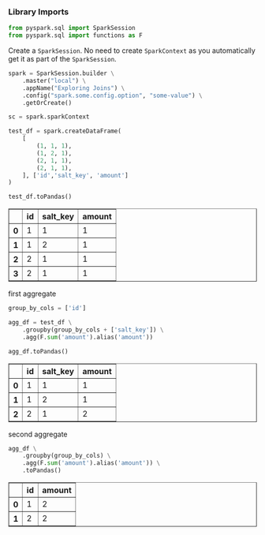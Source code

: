 
### Library Imports


```python
from pyspark.sql import SparkSession
from pyspark.sql import functions as F
```

Create a `SparkSession`. No need to create `SparkContext` as you automatically get it as part of the `SparkSession`.


```python
spark = SparkSession.builder \
    .master("local") \
    .appName("Exploring Joins") \
    .config("spark.some.config.option", "some-value") \
    .getOrCreate()

sc = spark.sparkContext
```


```python
test_df = spark.createDataFrame(
    [
        (1, 1, 1),
        (1, 2, 1),
        (2, 1, 1),
        (2, 1, 1),
    ], ['id','salt_key', 'amount']
)

test_df.toPandas()
```




<div>
<table border="1" class="dataframe">
  <thead>
    <tr style="text-align: right;">
      <th></th>
      <th>id</th>
      <th>salt_key</th>
      <th>amount</th>
    </tr>
  </thead>
  <tbody>
    <tr>
      <th>0</th>
      <td>1</td>
      <td>1</td>
      <td>1</td>
    </tr>
    <tr>
      <th>1</th>
      <td>1</td>
      <td>2</td>
      <td>1</td>
    </tr>
    <tr>
      <th>2</th>
      <td>2</td>
      <td>1</td>
      <td>1</td>
    </tr>
    <tr>
      <th>3</th>
      <td>2</td>
      <td>1</td>
      <td>1</td>
    </tr>
  </tbody>
</table>
</div>



first aggregate


```python
group_by_cols = ['id']

agg_df = test_df \
    .groupby(group_by_cols + ['salt_key']) \
    .agg(F.sum('amount').alias('amount'))

agg_df.toPandas()

```




<div>
<table border="1" class="dataframe">
  <thead>
    <tr style="text-align: right;">
      <th></th>
      <th>id</th>
      <th>salt_key</th>
      <th>amount</th>
    </tr>
  </thead>
  <tbody>
    <tr>
      <th>0</th>
      <td>1</td>
      <td>1</td>
      <td>1</td>
    </tr>
    <tr>
      <th>1</th>
      <td>1</td>
      <td>2</td>
      <td>1</td>
    </tr>
    <tr>
      <th>2</th>
      <td>2</td>
      <td>1</td>
      <td>2</td>
    </tr>
  </tbody>
</table>
</div>



second aggregate


```python
agg_df \
    .groupby(group_by_cols) \
    .agg(F.sum('amount').alias('amount')) \
    .toPandas()
```




<div>
<table border="1" class="dataframe">
  <thead>
    <tr style="text-align: right;">
      <th></th>
      <th>id</th>
      <th>amount</th>
    </tr>
  </thead>
  <tbody>
    <tr>
      <th>0</th>
      <td>1</td>
      <td>2</td>
    </tr>
    <tr>
      <th>1</th>
      <td>2</td>
      <td>2</td>
    </tr>
  </tbody>
</table>
</div>


